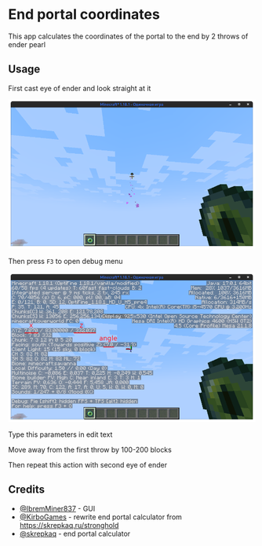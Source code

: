 # End portal coordinates

This app calculates the coordinates of the portal to the end by 2 throws of ender pearl

## Usage

First cast eye of ender and look straight at it

![throw_0](img/throw_0.png)

Then press `F3` to open debug menu

![throw_1](img/throw_1.png)

Type this parameters in edit text

Move away from the first throw by 100-200 blocks

Then repeat this action with second eye of ender

## Credits

* [@IbremMiner837][IbremMiner837] - GUI
* [@KirboGames][KirboGames] - rewrite end portal calculator from https://skrepkaq.ru/stronghold
* [@skrepkaq][skrepkaq] - end portal calculator

[IbremMiner837]: https://github.com/IbremMiner837
[KirboGames]: https://github.com/KirboGames
[skrepkaq]: https://github.com/skrepkaq